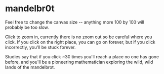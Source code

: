 # mandelbr0t

Feel free to change the canvas size -- anything more 100 by 100 will probably be too slow.

Click to zoom in, currently there is no zoom out so be careful where you click. If you click on the right place, you can go on forever, but if you click incorrectly, you'll be stuck forever.

Studies say that if you click ~30 times you'll reach a place no one has gone before, and you'll be a pioneering mathematician exploring the wild, wild lands of the mandelbrot.
